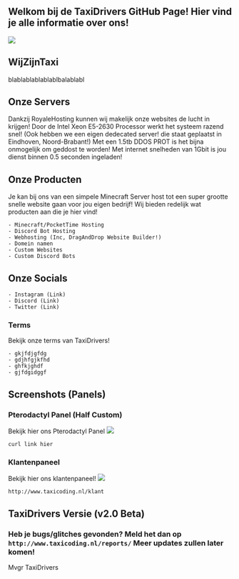 ## Welkom bij de TaxiDrivers GitHub Page! Hier vind je alle informatie over ons!
![](https://github.com/TheFonix/Pterodactyl-Themes/blob/master/pteroBanner.png?)

## WijZijnTaxi
blablablablablablbalablabl

## Onze Servers
Dankzij RoyaleHosting kunnen wij makelijk onze websites de lucht in krijgen! Door de Intel Xeon E5-2630 Processor werkt het systeem razend snel! (Ook hebben we een eigen dedecated server! die staat geplaatst in Eindhoven, Noord-Brabant!) Met een 1.5tb DDOS PROT is het bijna onmogelijk om geddost te worden! Met internet snelheden van 1Gbit is jou dienst binnen 0.5 seconden ingeladen!

## Onze Producten
Je kan bij ons van een simpele Minecraft Server host tot een super grootte snelle website gaan voor jou eigen bedrijf! Wij bieden redelijk wat producten aan die je hier vind!
```
- Minecraft/PocketTime Hosting
- Discord Bot Hosting
- Webhosting (Inc, DragAndDrop Website Builder!)
- Domein namen
- Custom Websites
- Custom Discord Bots
```

## Onze Socials
```
- Instagram (Link)
- Discord (Link)
- Twitter (Link)
```

### Terms
Bekijk onze terms van TaxiDrivers!
```
- gkjfdjgfdg
- gdjhfgjkfhd
- ghfkjghdf
- gjfdgidggf
```

## Screenshots (Panels)

### Pterodactyl Panel (Half Custom)
Bekijk hier ons Pterodactyl Panel
![](https://github.com/TheFonix/Pterodactyl-Themes/blob/master/MasterThemes/PinkAnFluffy/ss/PinkAnFluffy.png?)
```
curl link hier
```

### Klantenpaneel
Bekijk hier ons klantenpaneel!
![](https://github.com/TheFonix/Pterodactyl-Themes/blob/master/MasterThemes/TangoTwist/ss/TangoTwist.png?)
```
http://www.taxicoding.nl/klant
```

## TaxiDrivers Versie (v2.0 Beta)

### Heb je bugs/glitches gevonden? Meld het dan op ``http://www.taxicoding.nl/reports/`` Meer updates zullen later komen!

Mvgr TaxiDrivers
